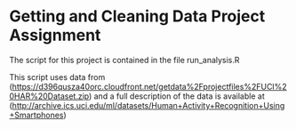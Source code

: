 # Getting and Cleaning Data Project Assignment

The script for this project is contained in the file run_analysis.R

This script uses data from (https://d396qusza40orc.cloudfront.net/getdata%2Fprojectfiles%2FUCI%20HAR%20Dataset.zip)
and a full description of the data is available at (http://archive.ics.uci.edu/ml/datasets/Human+Activity+Recognition+Using+Smartphones)

